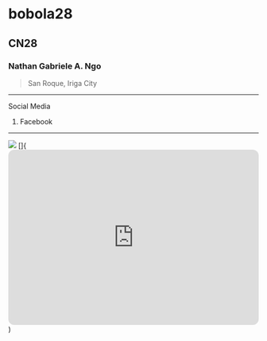 # bobola28
## CN28
### **Nathan Gabriele A. Ngo**
>San Roque, Iriga City
---
Social Media
1. Facebook
---
![](https://w0.peakpx.com/wallpaper/87/345/HD-wallpaper-cute-pikachu-pikachu-pokemon-artist-digital-art.jpg)
[]{<iframe style="border-radius:12px" src="https://open.spotify.com/embed/track/1xK59OXxi2TAAAbmZK0kBL?utm_source=generator" width="100%" height="352" frameBorder="0" allowfullscreen="" allow="autoplay; clipboard-write; encrypted-media; fullscreen; picture-in-picture" loading="lazy"></iframe>)

